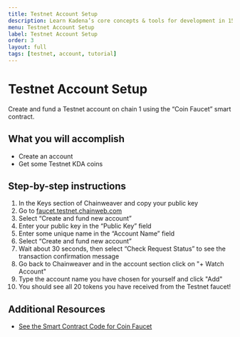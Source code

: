 ```yaml
---
title: Testnet Account Setup
description: Learn Kadena’s core concepts & tools for development in 15 minutes
menu: Testnet Account Setup
label: Testnet Account Setup
order: 3
layout: full
tags: [testnet, account, tutorial]
---
```


# Testnet Account Setup

Create and fund a Testnet account on chain 1 using the “Coin Faucet” smart
contract.

## What you will accomplish

- Create an account
- Get some Testnet KDA coins

## Step-by-step instructions

1. In the Keys section of Chainweaver and copy your public key
2. Go to [faucet.testnet.chainweb.com](https://faucet.testnet.chainweb.com/)
3. Select “Create and fund new account”
4. Enter your public key in the “Public Key” field
5. Enter some unique name in the “Account Name” field
6. Select “Create and fund new account”
7. Wait about 30 seconds, then select “Check Request Status” to see the
   transaction confirmation message
8. Go back to Chainweaver and in the account section click on "+ Watch Account"
9. Type the account name you have chosen for yourself and click "Add"
10. You should see all 20 tokens you have received from the Testnet faucet!

## Additional Resources

- [See the Smart Contract Code for Coin Faucet](https://github.com/kadena-io/developer-scripts/tree/master/pact/dapp-contracts/faucet)
